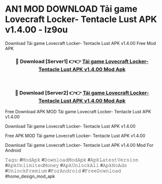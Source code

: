 # AN1 MOD DOWNLOAD Tải game Lovecraft Locker- Tentacle Lust APK v1.4.00 - lz9ou
Download Tải game Lovecraft Locker- Tentacle Lust APK v1.4.00 Free Mod APK

<div align="center">
<h3>🔴 Download [Server1] 👉👉 <a href="https://apk-comot.site?title=Tải_game_Lovecraft_Locker-_Tentacle_Lust_APK_v1.4.00">Tải game Lovecraft Locker- Tentacle Lust APK v1.4.00 Mod Apk</a></h3><br>

<h3>🔴 Download [Server2] 👉👉 <a href="https://apk-comot.site?title=Tải_game_Lovecraft_Locker-_Tentacle_Lust_APK_v1.4.00">Tải game Lovecraft Locker- Tentacle Lust APK v1.4.00 Mod Apk</a></h3>
</div>


Free Download APK MOD Tải game Lovecraft Locker- Tentacle Lust APK v1.4.00

Download Tải game Lovecraft Locker- Tentacle Lust APK v1.4.00 

Free APK MOD Tải game Lovecraft Locker- Tentacle Lust APK v1.4.00 

Download Tải game Lovecraft Locker- Tentacle Lust APK v1.4.00 Mod For Android

𝚃𝚊𝚐𝚜: #𝙼𝚘𝚍𝙰𝚙𝚔 #𝙳𝚘𝚠𝚗𝚕𝚘𝚊𝚍𝙼𝚘𝚍𝙰𝚙𝚔 #𝙰𝚙𝚔𝙻𝚊𝚝𝚎𝚜𝚝𝚅𝚎𝚛𝚜𝚒𝚘𝚗 #𝙰𝚙𝚔𝚄𝚗𝚕𝚒𝚖𝚒𝚝𝚎𝚍𝙼𝚘𝚗𝚎𝚢 #𝙰𝚙𝚔𝚄𝚗𝚕𝚘𝚌𝚔𝙰𝚕𝚕 #𝙰𝚙𝚔𝙽𝚘𝙰𝚍𝚜 #𝚄𝚗𝚕𝚘𝚌𝚔𝙿𝚛𝚎𝚖𝚒𝚞𝚖 #𝙵𝚘𝚛𝙰𝚗𝚍𝚛𝚘𝚒𝚍 #𝙵𝚛𝚎𝚎𝙳𝚘𝚠𝚗𝚕𝚘𝚊𝚍 #home_design_mod_apk